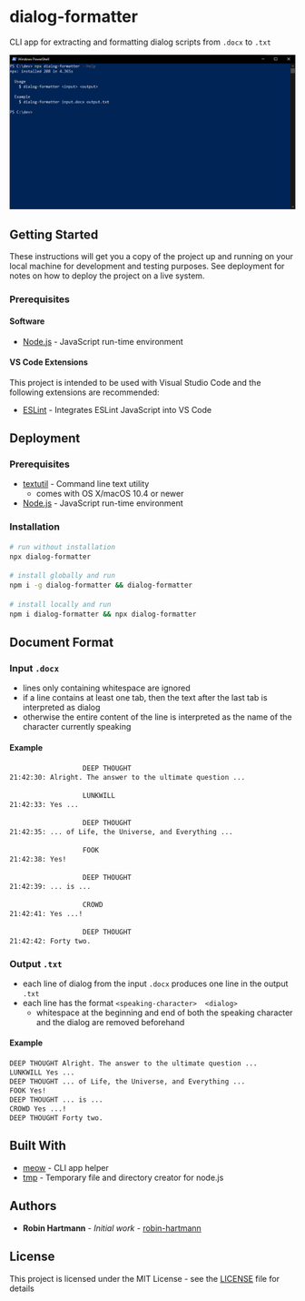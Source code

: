 # dialog-formatter
CLI app for extracting and formatting dialog scripts from `.docx` to `.txt`

![Usage](docs/images/usage.png)

## Getting Started

These instructions will get you a copy of the project up and running on your local machine for development and testing purposes. See deployment for notes on how to deploy the project on a live system.

### Prerequisites

#### Software

* [Node.js](https://nodejs.org) - JavaScript run-time environment

#### VS Code Extensions

This project is intended to be used with Visual Studio Code and the following extensions are recommended:

* [ESLint](https://marketplace.visualstudio.com/items?itemName=dbaeumer.vscode-eslint) - Integrates ESLint JavaScript into VS Code

## Deployment

### Prerequisites

* [textutil](https://ss64.com/osx/textutil.html) - Command line text utility
  * comes with OS X/macOS 10.4 or newer
* [Node.js](https://nodejs.org) - JavaScript run-time environment

### Installation

```bash
# run without installation
npx dialog-formatter

# install globally and run
npm i -g dialog-formatter && dialog-formatter

# install locally and run
npm i dialog-formatter && npx dialog-formatter
```

## Document Format

### Input `.docx`

* lines only containing whitespace are ignored
* if a line contains at least one tab, then the text after the last tab is interpreted as dialog
* otherwise the entire content of the line is interpreted as the name of the character currently speaking

#### Example

```
                  DEEP THOUGHT
21:42:30: Alright. The answer to the ultimate question ...

                  LUNKWILL
21:42:33: Yes ...

                  DEEP THOUGHT
21:42:35: ... of Life, the Universe, and Everything ...

                  FOOK
21:42:38: Yes!

                  DEEP THOUGHT
21:42:39: ... is ...

                  CROWD
21:42:41: Yes ...!

                  DEEP THOUGHT
21:42:42: Forty two.
```

### Output `.txt`

* each line of dialog from the input `.docx` produces one line in the output `.txt`
* each line has the format `<speaking-character>  <dialog>`
  * whitespace at the beginning and end of both the speaking character and the dialog are removed beforehand

#### Example

```
DEEP THOUGHT Alright. The answer to the ultimate question ...
LUNKWILL Yes ...
DEEP THOUGHT ... of Life, the Universe, and Everything ...
FOOK Yes!
DEEP THOUGHT ... is ...
CROWD Yes ...!
DEEP THOUGHT Forty two.
```

## Built With

* [meow](https://github.com/sindresorhus/meow) - CLI app helper
* [tmp](https://github.com/raszi/node-tmp) - Temporary file and directory creator for node.js

## Authors

* **Robin Hartmann** - *Initial work* - [robin-hartmann](https://github.com/robin-hartmann)

## License

This project is licensed under the MIT License - see the [LICENSE](LICENSE) file for details
